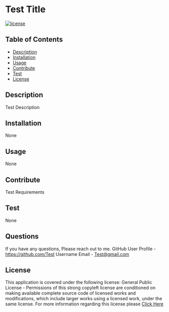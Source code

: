 # Test Title
  [![license](undefined)](undefined)
  ## Table of Contents 
  * [Description](#description)
  * [Installation](#installation)
  * [Usage](#usage)
  * [Contribute](#contribute)
  * [Test](#test)
  * [License](#license)
  ## Description 
  Test Description
  ## Installation
  None
  ## Usage 
  None
  ## Contribute
  Test Requirements
  ## Test
  None
  ## Questions
  If you have any questions, Please reach out to me.
  GitHub User Profile - https://github.com/Test Username
  Email - Test@gmail.com
  ## License
  This application is covered under the following license: General Public License - Permissions of this strong copyleft license are conditioned on making available complete source code of licensed works and modifications, which include larger works using a licensed work, under the same license. For more information regarding this license please [Click Here](undefined)
  
